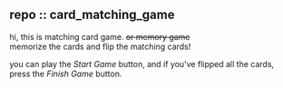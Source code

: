 ## repo :: card_matching_game
hi, this is matching card game. ~~or memory game~~   
memorize the cards and flip the matching cards!   

you can play the *Start Game* button, and if you've flipped all the cards, press the *Finish Game* button.
